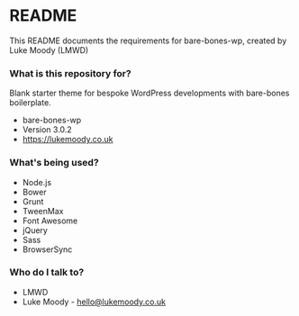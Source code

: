 # README #

This README documents the requirements for bare-bones-wp, created by Luke Moody (LMWD)

### What is this repository for? ###

Blank starter theme for bespoke WordPress developments with bare-bones boilerplate.

* bare-bones-wp
* Version 3.0.2
* https://lukemoody.co.uk

### What's being used? ###

* Node.js
* Bower
* Grunt
* TweenMax
* Font Awesome
* jQuery
* Sass
* BrowserSync

### Who do I talk to? ###

* LMWD
* Luke Moody - hello@lukemoody.co.uk
